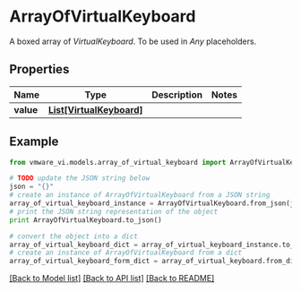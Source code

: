 # ArrayOfVirtualKeyboard

A boxed array of *VirtualKeyboard*. To be used in *Any* placeholders. 

## Properties
Name | Type | Description | Notes
------------ | ------------- | ------------- | -------------
**value** | [**List[VirtualKeyboard]**](VirtualKeyboard.md) |  | 

## Example

```python
from vmware_vi.models.array_of_virtual_keyboard import ArrayOfVirtualKeyboard

# TODO update the JSON string below
json = "{}"
# create an instance of ArrayOfVirtualKeyboard from a JSON string
array_of_virtual_keyboard_instance = ArrayOfVirtualKeyboard.from_json(json)
# print the JSON string representation of the object
print ArrayOfVirtualKeyboard.to_json()

# convert the object into a dict
array_of_virtual_keyboard_dict = array_of_virtual_keyboard_instance.to_dict()
# create an instance of ArrayOfVirtualKeyboard from a dict
array_of_virtual_keyboard_form_dict = array_of_virtual_keyboard.from_dict(array_of_virtual_keyboard_dict)
```
[[Back to Model list]](../README.md#documentation-for-models) [[Back to API list]](../README.md#documentation-for-api-endpoints) [[Back to README]](../README.md)


